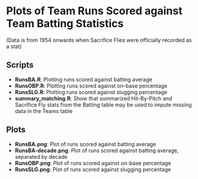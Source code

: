 # Plots of Team Runs Scored against Team Batting Statistics
(Data is from 1954 onwards when Sacrifice Flies were officially recorded as a stat)

## Scripts
* **RunsBA.R**: Plotting runs scored against batting average
* **RunsOBP.R**: Plotting runs scored against on-base percentage
* **RunsSLG.R**: Plotting runs scored against slugging percentage
* **summary_matching.R**: Show that summarized Hit-By-Pitch and Sacrifice Fly 
    stats from the Batting table may be used to impute missing data in the Teams table

## Plots
* **RunsBA.png**: Plot of runs scored against batting average
* **RunsBA-decade.png**: Plot of runs scored against batting average, separated by decade
* **RunsOBP.png**: Plot of runs scored against on-base percentage
* **RunsSLG.png**: Plot of runs scored against slugging percentage
